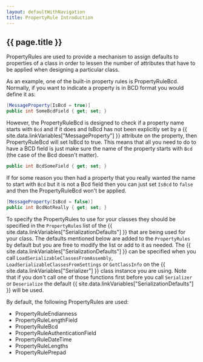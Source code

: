 ```yaml
---
layout: defaultWithNavigation
title: PropertyRule Introduction
---
```

## {{ page.title }}

PropertyRules are used to provide a mechanism to assign defaults to properties of a class in order to lessen
the number of attributes that have to be applied when designing a particular class.  

As an example, one of the built-in property rules is <makeLink>PropertyRuleBcd</makeLink>.  Normally, if you want to indicate a property is in BCD format
you would define it as:

```csharp
[MessageProperty(IsBcd = true)]
public int SomeBcdField { get; set; }
```

However, the <makeLink>PropertyRuleBcd</makeLink> is designed to check if a property name starts with `Bcd` and if it does and IsBcd has not been 
explicitly set by a {{ site.data.linkVariables["MessageProperty"] }} attribute on the property, then <makeLink>PropertyRuleBcd</makeLink> will set IsBcd to true.  This means that
all you need to do to have a BCD field is just make sure the name of the property starts with `Bcd` (the case of the Bcd doesn't matter).

```csharp
public int BcdSomeField { get; set; }
```

If for some reason you then had a property that you really wanted the name to start with `Bcd` but it is not a Bcd field then you 
can just set `IsBcd` to `false` and then the <makeLink>PropertyRuleBcd</makeLink> won't be applied.

```csharp
[MessageProperty(IsBcd = false)]
public int BcdNotReally { get; set; }
```

To specify the PropertyRules to use for your classes they should be specified in the `PropertyRules` list of the {{ site.data.linkVariables["SerializationDefaults"] }}
that are being used for your class.  The defaults mentioned below are added to the `PropertyRules` by default but you are free to modify the list or add to it as needed.
The {{ site.data.linkVariables["SerializationDefaults"] }} can be specified when you call `LoadSerializableClassesFromAssembly`, `LoadSerializableClassesFromSettings` or `GetClassInfo` on the 
{{ site.data.linkVariables["Serializer"] }} class instance you are using.  Note that if you don't call one of those functions first before you call `Serializer` or `Deserialize` the
default {{ site.data.linkVariables["SerializationDefaults"] }} will be used.

By default, the following PropertyRules are used:

* <makeLink>PropertyRuleEndianness</makeLink>
* <makeLink>PropertyRuleLengthField</makeLink>
* <makeLink>PropertyRuleBcd</makeLink>
* <makeLink>PropertyRuleAuthenticationField</makeLink>
* <makeLink>PropertyRuleDateTime</makeLink>
* <makeLink>PropertyRuleLengths</makeLink>
* <makeLink>PropertyRulePrepad</makeLink>
